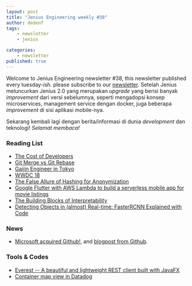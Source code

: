 ```yaml
---
layout: post
title: "Jenius Engineering weekly #38"
author: dedenf
tags:
    - newsletter
    - jenius

categories:
    - newsletter
published: true
---
```


Welcome to Jenius Engineering newsletter #38, this newsletter published every tuesday-*ish*. please subscribe to our [newsletter](http://jenius.tech/newsletter).
Setelah Jenius meluncurkan Jenius 2.0 yang merupakan *upgrade* yang berisi banyak *improvement* dari versi sebelumnya, seperti mengadopsi konsep microservices, management service dengan docker, juga beberapa *improvement* di sisi aplikasi mobile-nya.

Sekarang kembali lagi dengan berita/informasi di dunia *development* dan teknologi! *Selamat membaca!*

### Reading List
- [The Cost of Developers](https://stratechery.com/2018/the-cost-of-developers/)
- [Git Merge vs Git Rebase](https://dev.to/neshaz/git-merge-vs-git-rebase-5134)
- [Gaijin Engineer in Tokyo](https://medium.com/@xevix/gaijin-engineer-in-tokyo-aaa9be8919b2)
- [WWDC 18](https://developer.apple.com/wwdc/)
- [The False Allure of Hashing for Anonymization](https://gravitational.com/blog/hashing-for-anonymization/)
- [Google Flutter with AWS Lambda to build a serverless mobile app for movie listings](https://read.acloud.guru/serverless-application-with-flutter-lambda-aa0d264fbefd?source=rss----3a8144eabfe3---4&gi=c7e46642a702)
- [The Building Blocks of Interpretability](https://distill.pub/2018/building-blocks/)
- [Detecting Objects in (almost) Real-time: FasterRCNN Explained with Code](https://towardsdatascience.com/fasterrcnn-explained-part-1-with-code-599c16568cff)

### News 
- [Microsoft acquired Github!](https://blogs.microsoft.com/blog/2018/06/04/microsoft-github-empowering-developers/), and [blogpost from Github](https://blog.github.com/2018-06-04-github-microsoft/).


### Tools & Codes
- [Everest -- A beautiful and lightweight REST client built with JavaFX](https://github.com/RohitAwate/Everest)
- [Container map view in Datadog](https://www.datadoghq.com/blog/container-map/)